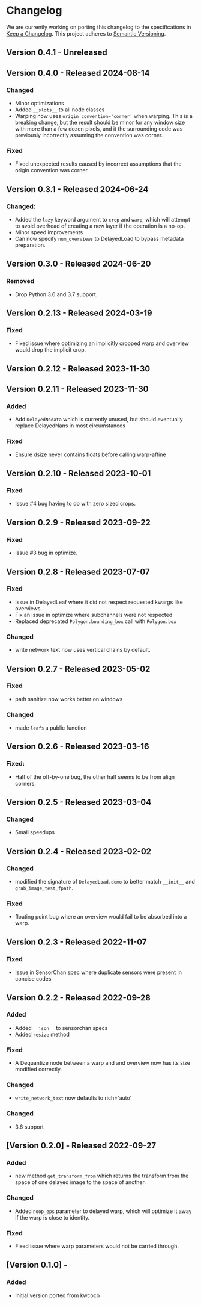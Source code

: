 # Changelog

We are currently working on porting this changelog to the specifications in
[Keep a Changelog](https://keepachangelog.com/en/1.0.0/).
This project adheres to [Semantic Versioning](https://semver.org/spec/v2.0.0.html).


## Version 0.4.1 - Unreleased


## Version 0.4.0 - Released 2024-08-14

### Changed
* Minor optimizations
* Added `__slots__` to all node classes 
* Warping now uses `origin_convention='corner'` when warping. This is a
  breaking change, but the result should be minor for any window size with more
  than a few dozen pixels, and it the surrounding code was previously
  incorrectly assuming the convention was corner.

### Fixed

* Fixed unexpected results caused by incorrect assumptions that the origin convention was corner.


## Version 0.3.1 - Released 2024-06-24

### Changed:
* Added the `lazy` keyword argument to `crop` and `warp`, which will attempt to avoid overhead of creating a new layer if the operation is a no-op.
* Minor speed improvements
* Can now specify `num_overviews` to DelayedLoad to bypass metadata preparation.


## Version 0.3.0 - Released 2024-06-20

### Removed

* Drop Python 3.6 and 3.7 support.


## Version 0.2.13 - Released 2024-03-19

### Fixed

* Fixed issue where optimizing an implicitly cropped warp and overview would drop the implicit crop.


## Version 0.2.12 - Released 2023-11-30


## Version 0.2.11 - Released 2023-11-30

### Added
* Add `DelayedNodata` which is currently unused, but should eventually replace
  DelayedNans in most circumstances

### Fixed

* Ensure dsize never contains floats before calling warp-affine


## Version 0.2.10 - Released 2023-10-01

### Fixed
* Issue #4 bug having to do with zero sized crops.


## Version 0.2.9 - Released 2023-09-22

### Fixed

* Issue #3 bug in optimize.


## Version 0.2.8 - Released 2023-07-07

### Fixed
* Issue in DelayedLeaf where it did not respect requested kwargs like overviews.
* Fix an issue in optimize where subchannels were not respected
* Replaced deprecated `Polygon.bounding_box` call with `Polygon.box`

### Changed
* write network text now uses vertical chains by default.


## Version 0.2.7 - Released 2023-05-02

### Fixed
* path sanitize now works better on windows

### Changed
* made `leafs` a public function


## Version 0.2.6 - Released 2023-03-16

### Fixed:
* Half of the off-by-one bug, the other half seems to be from align corners.


## Version 0.2.5 - Released 2023-03-04

### Changed
* Small speedups


## Version 0.2.4 - Released 2023-02-02

### Changed

* modified the signature of `DelayedLoad.demo` to better match `__init__` and
  `grab_image_test_fpath`.

### Fixed

* floating point bug where an overview would fail to be absorbed into a warp.


## Version 0.2.3 - Released 2022-11-07

### Fixed
* Issue in SensorChan spec where duplicate sensors were present in concise codes

## Version 0.2.2 - Released 2022-09-28

### Added
* Added `__json__` to sensorchan specs
* Added `resize` method

### Fixed
* A Dequantize node between a warp and and overview now has its size modified correctly.

### Changed
* `write_network_text` now defaults to rich='auto'

### Changed
* 3.6 support

## [Version 0.2.0] - Released 2022-09-27

### Added
* new method `get_transform_from` which returns the transform from the space of
  one delayed image to the space of another.

### Changed
* Added `noop_eps` parameter to delayed warp, which will optimize it away if
  the warp is close to identity.

### Fixed
* Fixed issue where warp parameters would not be carried through. 


## [Version 0.1.0] -

### Added
* Initial version ported from kwcoco
